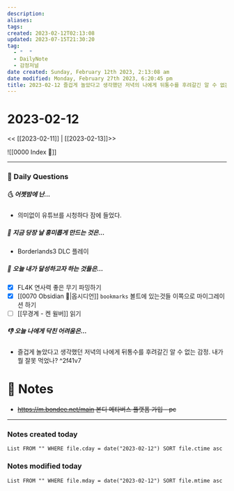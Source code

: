 ```yaml
---
description:
aliases: 
tags: 
created: 2023-02-12T02:13:08
updated: 2023-07-15T21:30:20
tag:
  - "  "
  - DailyNote
  - 감정저널
date created: Sunday, February 12th 2023, 2:13:08 am
date modified: Monday, February 27th 2023, 6:20:45 pm
title: 2023-02-12 즐겁게 놀았다고 생각했던 저녁의 나에게 뒤통수를 후려갈긴 알 수 없는 감정. 내가 뭘 잘못 먹었나
---
```


# 2023-02-12

<< [[2023-02-11]] | [[2023-02-13]]>>

![[0000 Index 🔗]]

---

### 📅 Daily Questions

##### 🌜 어젯밤에 난...

- 의미없이 유튜브를 시청하다 잠에 들었다.

##### 🙌 지금 당장 날 흥미롭게 만드는 것은...

- Borderlands3 DLC 플레이

##### 🚀 오늘 내가 달성하고자 하는 것들은...

- [x] FL4K 연사력 좋은 무기 파밍하기
- [x] [[0070 Obsidian 💎|옵시디언]] `bookmarks` 볼트에 있는것들 이쪽으로 마이그레이션 하기 
- [ ] [[무경계 - 켄 윌버]] 읽기

##### 👎 오늘 나에게 닥친 어려움은...

- 즐겁게 놀았다고 생각했던 저녁의 나에게 뒤통수를 후려갈긴 알 수 없는 감정. 내가 뭘 잘못 먹었나? ^2f41v7

# 📝 Notes

- ~~https://m.bondee.net/main 본디 메타버스 플랫폼 가입 - pc~~

---

### Notes created today

```dataview
List FROM "" WHERE file.cday = date("2023-02-12") SORT file.ctime asc
```

### Notes modified today

```dataview
List FROM "" WHERE file.mday = date("2023-02-12") SORT file.mtime asc
```
